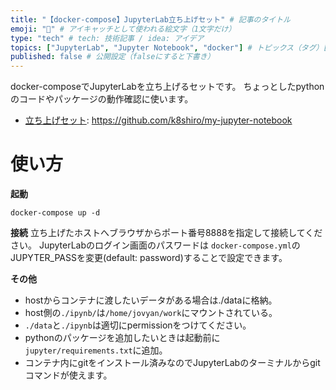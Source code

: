 ```yaml
---
title: "【docker-compose】JupyterLab立ち上げセット" # 記事のタイトル
emoji: "🐻" # アイキャッチとして使われる絵文字（1文字だけ）
type: "tech" # tech: 技術記事 / idea: アイデア
topics: ["JupyterLab", "Jupyter Notebook", "docker"] # トピックス（タグ）["markdown", "rust", "aws"]のように指定する
published: false # 公開設定（falseにすると下書き）
---
```


docker-composeでJupyterLabを立ち上げるセットです。
ちょっとしたpythonのコードやパッケージの動作確認に使います。

- [立ち上げセット](https://github.com/k8shiro/my-jupyter-notebook): https://github.com/k8shiro/my-jupyter-notebook

# 使い方

**起動**

```
docker-compose up -d
```

**接続**
立ち上げたホストへブラウザからポート番号8888を指定して接続してください。
JupyterLabのログイン画面のパスワードは `docker-compose.yml`のJUPYTER_PASSを変更(default: password)することで設定できます。


**その他**

- hostからコンテナに渡したいデータがある場合は./dataに格納。  
- host側の`./ipynb/`は`/home/jovyan/work`にマウントされている。
- `./data`と`./ipynb`は適切にpermissionをつけてください。
- pythonのパッケージを追加したいときは起動前に`jupyter/requirements.txt`に追加。
- コンテナ内にgitをインストール済みなのでJupyterLabのターミナルからgitコマンドが使えます。
